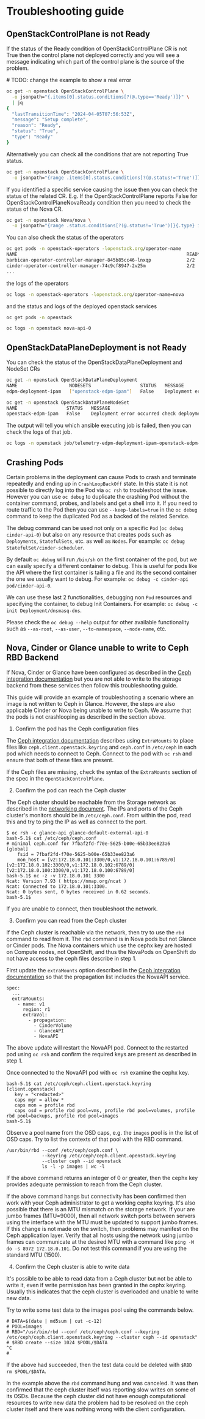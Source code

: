 # Troubleshooting guide

## OpenStackControlPlane is not Ready

If the status of the Ready condition of OpenStackControlPlane CR is not True
then the control plane not deployed correctly and you will see a message
indicating which part of the control plane is the source of the problem.

\# TODO: change the example to show a real error
```sh
oc get -n openstack OpenStackControlPlane \
  -o jsonpath="{.items[0].status.conditions[?(@.type=='Ready')]}" \
  | jq
{
  "lastTransitionTime": "2024-04-05T07:56:53Z",
  "message": "Setup complete",
  "reason": "Ready",
  "status": "True",
  "type": "Ready"
}
```

Alternatively you can check all the conditions that are not reporting True
status.

```sh
oc get -n openstack OpenStackControlPlane \
  -o jsonpath="{range .items[0].status.conditions[?(@.status!='True')]}{.type} is {.status} due to {.message}{'\n'}{end}"
```

If you identified a specific service causing the issue then you can check the
status of the related CR. E.g. If the OpenStackControlPlane reports False for
OpenStackControlPlaneNovaReady condition then you need to check the status
of the Nova CR.

```sh
oc get -n openstack Nova/nova \
  -o jsonpath="{range .status.conditions[?(@.status!='True')]}{.type} is {.status} due to {.message}{'\n'}{end}"
```

You can also check the status of the operators
```sh
oc get pods -n openstack-operators -lopenstack.org/operator-name
NAME                                                              READY   STATUS    RESTARTS   AGE
barbican-operator-controller-manager-845b85cc46-lnxqp             2/2     Running   0          2d
cinder-operator-controller-manager-74c9cf8947-2v25m               2/2     Running   0          2d
...
```
the logs of the operators
```sh
oc logs -n openstack-operators -lopenstack.org/operator-name=nova
```
and the status and logs of the deployed openstack services
```sh
oc get pods -n openstack
```
```sh
oc logs -n openstack nova-api-0
```


## OpenStackDataPlaneDeployment is not Ready

You can check the status of the OpenStackDataPlaneDeployment and NodeSet CRs
```sh
oc get -n openstack OpenStackDataPlaneDeployment
NAME                   NODESETS                  STATUS   MESSAGE
edpm-deployment-ipam   ["openstack-edpm-ipam"]   False    Deployment error occurred nodeSet: openstack-edpm-ipam error: execution.name telemetry-edpm-deployment-ipam-openstack-edpm-ipam Execution.namespace openstack Execution.status.jobstatus: Failed
```
```sh
oc get -n openstack OpenStackDataPlaneNodeSet
NAME                  STATUS   MESSAGE
openstack-edpm-ipam   False    Deployment error occurred check deploymentStatuses for more details

```
The output will tell you which ansible executing job is failed, then you can
check the logs of that job.
```sh
oc logs -n openstack job/telemetry-edpm-deployment-ipam-openstack-edpm-ipam
```

## Crashing Pods

Certain problems in the deployment can cause Pods to crash and terminate
repeatedly and ending up in `CrashLoopBackOff` state. In this state it is not
possible to directly log into the Pod via `oc rsh` to troubleshoot the issue.
However you can use `oc debug` to duplicate the crashing Pod without the
container command, probes, and labels and get a shell into it. If you need to
route traffic to the Pod then you can use `--keep-labels=true` in the
`oc debug` command to keep the duplicated Pod as a backed of the related
Service.

The debug command can be used not only on a specific `Pod` (`oc debug
cinder-api-0`) but also on any resource that creates pods such as
`Deployments`, `StatefulSets`, etc. as well as `Nodes`.  For example: `oc debug
StatefulSet/cinder-scheduler`.

By default `oc debug` will run `/bin/sh` on the first container of the pod, but
we can easily specify a different container to debug.  This is useful for pods
like the API where the first container is tailing a file and its the second
container the one we usually want to debug.  For example: `oc debug -c
cinder-api pod/cinder-api-0`.

We can use these last 2 functionalities, debugging non `Pod` resources and
specifying the container, to debug Init Containers.  For example: `oc debug
-c init Deployment/dnsmasq-dns`.

Please check the `oc debug --help` output for other available functionality
such as `--as-root`, `--as-user`, `--to-namespace`, `--node-name`, etc.

## Nova, Cinder or Glance unable to write to Ceph RBD Backend

If Nova, Cinder or Glance have been configured as described in the
[Ceph integration documentation](ceph.md) but you are not able to
write to the storage backend from these services then follow this
troubleshooting guide.

This guide will provide an example of troubleshooting a scenario where
an image is not written to Ceph in Glance. However, the steps are also
applicable Cinder or Nova being unable to write to Ceph. We assume
that the pods is not crashlooping as described in the section above.

1. Confirm the pod has the Ceph configuration files

The [Ceph integration documentation](ceph.md) describes using
`ExtraMounts` to place files like `ceph.client.openstack.keyring`
and `ceph.conf` in `/etc/ceph` in each pod which needs to connect
to Ceph. Connect to the pod with `oc rsh` and ensure that both of
these files are present.

If the Ceph files are missing, check the syntax of
the `ExtraMounts` section of the spec in the `OpenStackControlPlane`.

2. Confirm the pod can reach the Ceph cluster

The Ceph cluster should be reachable from the Storage network as
described in the [networking document](networking.md). The IPs and
ports of the Ceph cluster's monitors should be in
`/etc/ceph.conf`. From within the pod, read this and try to ping the
IP as well as connect to the port.
```
$ oc rsh -c glance-api glance-default-external-api-0
bash-5.1$ cat /etc/ceph/ceph.conf
# minimal ceph.conf for 7fbaf2fd-f70e-5625-b00e-65b33ee823a6
[global]
	fsid = 7fbaf2fd-f70e-5625-b00e-65b33ee823a6
	mon_host = [v2:172.18.0.101:3300/0,v1:172.18.0.101:6789/0] [v2:172.18.0.102:3300/0,v1:172.18.0.102:6789/0] [v2:172.18.0.100:3300/0,v1:172.18.0.100:6789/0]
bash-5.1$ nc -z -v 172.18.0.101 3300
Ncat: Version 7.93 ( https://nmap.org/ncat )
Ncat: Connected to 172.18.0.101:3300.
Ncat: 0 bytes sent, 0 bytes received in 0.62 seconds.
bash-5.1$
```
If you are unable to connect, then troubleshoot the network.

3. Confirm you can read from the Ceph cluster

If the Ceph cluster is reachable via the network, then try to use the
`rbd` command to read from it. The `rbd` command is in Nova pods but
not Glance or Cinder pods. The Nova containers which use the cephx key
are hosted on Compute nodes, not OpenShift, and thus the NovaPods on
OpenShift do not have access to the ceph files describe in step 1.

First update the `extraMounts` option described in the
[Ceph integration documentation](ceph.md) so that the propagation
list includes the NovaAPI service.

```
spec:
  ...
  extraMounts:
    - name: v1
      region: r1
      extraVol:
        - propagation:
          - CinderVolume
          - GlanceAPI
          - NovaAPI
```
The above update will restart the NovaAPI pod. Connect to the
restarted pod using `oc rsh` and confirm the required keys
are present as described in step 1.

Once connected to the NovaAPI pod with `oc rsh` examine the cephx key.

```
bash-5.1$ cat /etc/ceph/ceph.client.openstack.keyring
[client.openstack]
   key = "<redacted>"
   caps mgr = allow *
   caps mon = profile rbd
   caps osd = profile rbd pool=vms, profile rbd pool=volumes, profile rbd pool=backups, profile rbd pool=images
bash-5.1$
```
Observe a pool name from the OSD caps, e.g. the `images` pool is in
the list of OSD caps. Try to list the contexts of that pool with the
RBD command.
```
/usr/bin/rbd --conf /etc/ceph/ceph.conf \
             --keyring /etc/ceph/ceph.client.openstack.keyring
             --cluster ceph --id openstack
             ls -l -p images | wc -l
```
If the above command returns an integer of 0 or greater, then the
cephx key provides adequate permission to reach from the Ceph cluster.

If the above command hangs but connectivity has been confirmed then
work with your Ceph administrator to get a working cephx keyring.
It's also possible that there is an MTU mismatch on the storage
network. If your are jumbo frames (MTU=9000), then all network
switch ports between servers using the interface with the MTU
must be updated to support jumbo frames. If this change
is not made on the switch, then problems may manifest on the
Ceph application layer. Verify that all hosts using the network using
jumbo frames can communicate at the desired MTU with a command
like `ping -M do -s 8972 172.18.0.101`. Do not test this command
if you are using the standard MTU (1500).

4. Confirm the Ceph cluster is able to write data

It's possible to be able to read data from a Ceph cluster but not be
able to write it, even if write permission has been granted in the
cephx keyring. Usually this indicates that the ceph cluster is
overloaded and unable to write new data.

Try to write some test data to the images pool using the commands
below.
```
# DATA=$(date | md5sum | cut -c-12)
# POOL=images
# RBD="/usr/bin/rbd --conf /etc/ceph/ceph.conf --keyring /etc/ceph/ceph.client.openstack.keyring --cluster ceph --id openstack"
# $RBD create --size 1024 $POOL/$DATA
^C
#
```
If the above had succeeded, then the test data could be deleted with
`$RBD rm $POOL/$DATA`.

In the example above the `rbd` command hung and was canceled. It was
then confirmed that the ceph cluster itself was reporting slow writes
on some of its OSDs. Because the ceph cluster did not have enough
computational resources to write new data the problem had to be
resolved on the ceph cluster itself and there was nothing wrong with
the client configuration.
